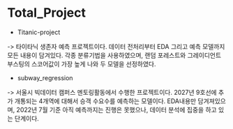 # Total_Project

* Titanic-project

-> 타이타닉 생존자 예측 프로젝트이다. 데이터 전처리부터 EDA 그리고 예측 모델까지 모든 내용이 담겨있다. 각종 분류기법을 사용하였으며, 랜덤 포레스트와 그레이디언트 부스팅의 스코어값이 가장 높게 나와 두 모델을 선정하였다.


* subway_regression

-> 서울시 빅데이터 캠퍼스 멘토링활동에서 수행한 프로젝트이다. 2027년 9호선에 추가 개통되는 4개역에 대해서 승객 수요수를 예측하는 모델이다. EDA내용만 담겨져있으며, 2022년 7월 기준 아직 예측까지는 진행은 못했으나, 데이터 분석에 집중을 하고 있는 단계이다.
